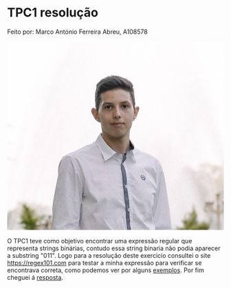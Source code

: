 # TPC1 resolução
Feito por:
Marco António Ferreira Abreu, A108578

![image_alt](https://github.com/MarcoAbreu11/PLC2025/blob/main/Imagem/minha_imagem.jpg?raw=true)

O TPC1 teve como objetivo encontrar uma expressão regular que representa strings binárias, contudo essa string binaria não podia aparecer a substring "011".
Logo para a resolução deste exercicio consultei o site https://regex101.com para testar a minha expressão para verificar se encontrava correta, como podemos ver por
alguns [exemplos](TPC1_print.png). Por fim cheguei á [resposta](TPC1_resolucao.txt).

